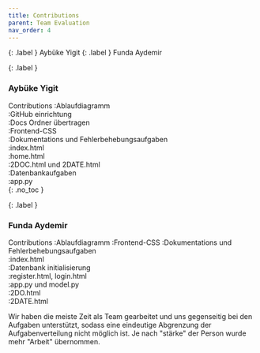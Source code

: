 ```yaml
---
title: Contributions
parent: Team Evaluation
nav_order: 4
---
```

{: .label }
Aybüke Yigit 
{: .label }
Funda Aydemir 



{: .label }
### Aybüke Yigit

Contributions
:Ablaufdiagramm  
:GitHub einrichtung  
:Docs Ordner übertragen  
:Frontend-CSS  
:Dokumentations und Fehlerbehebungsaufgaben  
:index.html  
:home.html  
:2DOC.html und 2DATE.html  
:Datenbankaufgaben  
:app.py  
{: .no_toc }


{: .label }
### Funda Aydemir

Contributions
:Ablaufdiagramm 
:Frontend-CSS 
:Dokumentations und Fehlerbehebungsaufgaben  
:index.html  
:Datenbank initialisierung   
:register.html, login.html  
:app.py und model.py  
:2DO.html  
:2DATE.html  

Wir haben die meiste Zeit als Team gearbeitet und uns gegenseitig bei den Aufgaben unterstützt, sodass eine eindeutige Abgrenzung der Aufgabenverteilung nicht möglich ist. 
Je nach "stärke" der Person wurde mehr "Arbeit" übernommen. 
